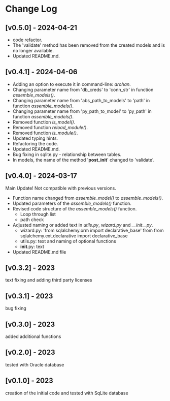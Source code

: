 
# Change Log

## [v0.5.0] - 2024-04-21

- code refactor.
- The 'validate' method has been removed from the created models and is no longer available.
- Updated README.md.

## [v0.4.1] - 2024-04-06

- Adding an option to execute it in command-line: *arohan*.
- Changing parameter name from 'db_creds' to 'conn_str' in function 
*assemble_models()*.
- Changing parameter name from 'abs_path_to_models' to 'path' in function 
*assemble_models()*.
- Changing parameter name from 'py_path_to_model' to 'py_path' in function 
*assemble_models()*.
- Removed function *is_model()*.
- Removed function *reload_module()*.
- Removed function *is_module()*.
- Updated typing hints.
- Refactoring the code.
- Updated README.md.
- Bug fixing in sqlite.py - relationship between tables.
- In models, the name of the method '__post_init__' changed to 'validate'.

## [v0.4.0]  - 2024-03-17

Main Update! Not compatible with previous versions.

- Function name changed from *assemble_model()* to *assemble_models()*.
- Updated parameters of the *assemble_models()* function.
- Revised code structure of the *assemble_models()* function.
    - Loop through list
    - path check
- Adjusted naming or added text in *utils.py*, *wizard.py* and *__init__py*.
    - wizard.py: 'from sqlalchemy.orm import declarative_base' from 
    from sqlalchemy.ext.declarative import declarative_base
    - utils.py: text and naming of optional functions
    - __init__.py: text
- Updated README.md file

## [v0.3.2] - 2023

text fixing and adding third party licenses

## [v0.3.1] - 2023

bug fixing

## [v0.3.0] - 2023

added additional functions

## [v0.2.0] - 2023

tested with Oracle database

## [v0.1.0] - 2023

creation of the initial code and tested with SqLite database
